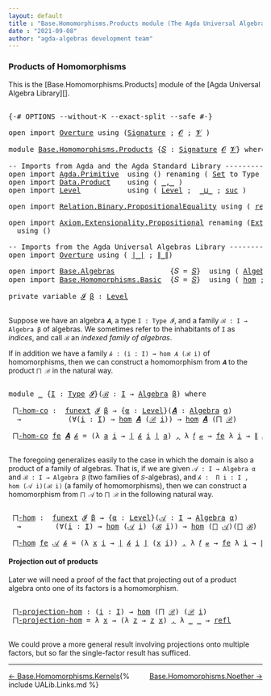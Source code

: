 ```yaml
---
layout: default
title : "Base.Homomorphisms.Products module (The Agda Universal Algebra Library)"
date : "2021-09-08"
author: "agda-algebras development team"
---
```


### <a id="products-of-homomorphisms">Products of Homomorphisms</a>

This is the [Base.Homomorphisms.Products] module of the [Agda Universal Algebra Library][].

<pre class="Agda">

<a id="345" class="Symbol">{-#</a> <a id="349" class="Keyword">OPTIONS</a> <a id="357" class="Pragma">--without-K</a> <a id="369" class="Pragma">--exact-split</a> <a id="383" class="Pragma">--safe</a> <a id="390" class="Symbol">#-}</a>

<a id="395" class="Keyword">open</a> <a id="400" class="Keyword">import</a> <a id="407" href="Overture.html" class="Module">Overture</a> <a id="416" class="Keyword">using</a> <a id="422" class="Symbol">(</a><a id="423" href="Overture.Signatures.html#3303" class="Function">Signature</a> <a id="433" class="Symbol">;</a> <a id="435" href="Overture.Signatures.html#648" class="Generalizable">𝓞</a> <a id="437" class="Symbol">;</a> <a id="439" href="Overture.Signatures.html#650" class="Generalizable">𝓥</a> <a id="441" class="Symbol">)</a>

<a id="444" class="Keyword">module</a> <a id="451" href="Base.Homomorphisms.Products.html" class="Module">Base.Homomorphisms.Products</a> <a id="479" class="Symbol">{</a><a id="480" href="Base.Homomorphisms.Products.html#480" class="Bound">𝑆</a> <a id="482" class="Symbol">:</a> <a id="484" href="Overture.Signatures.html#3303" class="Function">Signature</a> <a id="494" href="Overture.Signatures.html#648" class="Generalizable">𝓞</a> <a id="496" href="Overture.Signatures.html#650" class="Generalizable">𝓥</a><a id="497" class="Symbol">}</a> <a id="499" class="Keyword">where</a>

<a id="506" class="Comment">-- Imports from Agda and the Agda Standard Library -----------------------</a>
<a id="581" class="Keyword">open</a> <a id="586" class="Keyword">import</a> <a id="593" href="Agda.Primitive.html" class="Module">Agda.Primitive</a>  <a id="609" class="Keyword">using</a> <a id="615" class="Symbol">()</a> <a id="618" class="Keyword">renaming</a> <a id="627" class="Symbol">(</a> <a id="629" href="Agda.Primitive.html#326" class="Primitive">Set</a> <a id="633" class="Symbol">to</a> <a id="636" class="Primitive">Type</a> <a id="641" class="Symbol">)</a>
<a id="643" class="Keyword">open</a> <a id="648" class="Keyword">import</a> <a id="655" href="Data.Product.html" class="Module">Data.Product</a>    <a id="671" class="Keyword">using</a> <a id="677" class="Symbol">(</a> <a id="679" href="Agda.Builtin.Sigma.html#236" class="InductiveConstructor Operator">_,_</a> <a id="683" class="Symbol">)</a>
<a id="685" class="Keyword">open</a> <a id="690" class="Keyword">import</a> <a id="697" href="Level.html" class="Module">Level</a>           <a id="713" class="Keyword">using</a> <a id="719" class="Symbol">(</a> <a id="721" href="Agda.Primitive.html#597" class="Postulate">Level</a> <a id="727" class="Symbol">;</a>  <a id="730" href="Agda.Primitive.html#810" class="Primitive Operator">_⊔_</a> <a id="734" class="Symbol">;</a> <a id="736" href="Agda.Primitive.html#780" class="Primitive">suc</a> <a id="740" class="Symbol">)</a>

<a id="743" class="Keyword">open</a> <a id="748" class="Keyword">import</a> <a id="755" href="Relation.Binary.PropositionalEquality.html" class="Module">Relation.Binary.PropositionalEquality</a> <a id="793" class="Keyword">using</a> <a id="799" class="Symbol">(</a> <a id="801" href="Agda.Builtin.Equality.html#208" class="InductiveConstructor">refl</a> <a id="806" class="Symbol">)</a>

<a id="809" class="Keyword">open</a> <a id="814" class="Keyword">import</a> <a id="821" href="Axiom.Extensionality.Propositional.html" class="Module">Axiom.Extensionality.Propositional</a> <a id="856" class="Keyword">renaming</a> <a id="865" class="Symbol">(</a><a id="866" href="Axiom.Extensionality.Propositional.html#741" class="Function">Extensionality</a> <a id="881" class="Symbol">to</a> <a id="884" class="Function">funext</a><a id="890" class="Symbol">)</a>
  <a id="894" class="Keyword">using</a> <a id="900" class="Symbol">()</a>

<a id="904" class="Comment">-- Imports from the Agda Universal Algebras Library ----------------------</a>
<a id="979" class="Keyword">open</a> <a id="984" class="Keyword">import</a> <a id="991" href="Overture.html" class="Module">Overture</a> <a id="1000" class="Keyword">using</a> <a id="1006" class="Symbol">(</a> <a id="1008" href="Overture.Basic.html#4326" class="Function Operator">∣_∣</a> <a id="1012" class="Symbol">;</a> <a id="1014" href="Overture.Basic.html#4364" class="Function Operator">∥_∥</a><a id="1017" class="Symbol">)</a>

<a id="1020" class="Keyword">open</a> <a id="1025" class="Keyword">import</a> <a id="1032" href="Base.Algebras.html" class="Module">Base.Algebras</a>             <a id="1058" class="Symbol">{</a><a id="1059" class="Argument">𝑆</a> <a id="1061" class="Symbol">=</a> <a id="1063" href="Base.Homomorphisms.Products.html#480" class="Bound">𝑆</a><a id="1064" class="Symbol">}</a>  <a id="1067" class="Keyword">using</a> <a id="1073" class="Symbol">(</a> <a id="1075" href="Base.Algebras.Basic.html#2774" class="Function">Algebra</a> <a id="1083" class="Symbol">;</a> <a id="1085" href="Base.Algebras.Products.html#1923" class="Function">⨅</a> <a id="1087" class="Symbol">)</a>
<a id="1089" class="Keyword">open</a> <a id="1094" class="Keyword">import</a> <a id="1101" href="Base.Homomorphisms.Basic.html" class="Module">Base.Homomorphisms.Basic</a>  <a id="1127" class="Symbol">{</a><a id="1128" class="Argument">𝑆</a> <a id="1130" class="Symbol">=</a> <a id="1132" href="Base.Homomorphisms.Products.html#480" class="Bound">𝑆</a><a id="1133" class="Symbol">}</a>  <a id="1136" class="Keyword">using</a> <a id="1142" class="Symbol">(</a> <a id="1144" href="Base.Homomorphisms.Basic.html#2734" class="Function">hom</a> <a id="1148" class="Symbol">;</a> <a id="1150" href="Base.Homomorphisms.Basic.html#4290" class="Function">epi</a> <a id="1154" class="Symbol">)</a>

<a id="1157" class="Keyword">private</a> <a id="1165" class="Keyword">variable</a> <a id="1174" href="Base.Homomorphisms.Products.html#1174" class="Generalizable">𝓘</a> <a id="1176" href="Base.Homomorphisms.Products.html#1176" class="Generalizable">β</a> <a id="1178" class="Symbol">:</a> <a id="1180" href="Agda.Primitive.html#597" class="Postulate">Level</a>

</pre>

Suppose we have an algebra `𝑨`, a type `I : Type 𝓘`, and a family `ℬ : I → Algebra β` of algebras.  We sometimes refer to the inhabitants of `I` as *indices*, and call `ℬ` an *indexed family of algebras*.

If in addition we have a family `𝒽 : (i : I) → hom 𝑨 (ℬ i)` of homomorphisms, then we can construct a homomorphism from `𝑨` to the product `⨅ ℬ` in the natural way.

<pre class="Agda">

<a id="1585" class="Keyword">module</a> <a id="1592" href="Base.Homomorphisms.Products.html#1592" class="Module">_</a> <a id="1594" class="Symbol">{</a><a id="1595" href="Base.Homomorphisms.Products.html#1595" class="Bound">I</a> <a id="1597" class="Symbol">:</a> <a id="1599" href="Base.Homomorphisms.Products.html#636" class="Primitive">Type</a> <a id="1604" href="Base.Homomorphisms.Products.html#1174" class="Generalizable">𝓘</a><a id="1605" class="Symbol">}(</a><a id="1607" href="Base.Homomorphisms.Products.html#1607" class="Bound">ℬ</a> <a id="1609" class="Symbol">:</a> <a id="1611" href="Base.Homomorphisms.Products.html#1595" class="Bound">I</a> <a id="1613" class="Symbol">→</a> <a id="1615" href="Base.Algebras.Basic.html#2774" class="Function">Algebra</a> <a id="1623" href="Base.Homomorphisms.Products.html#1176" class="Generalizable">β</a><a id="1624" class="Symbol">)</a> <a id="1626" class="Keyword">where</a>

 <a id="1634" href="Base.Homomorphisms.Products.html#1634" class="Function">⨅-hom-co</a> <a id="1643" class="Symbol">:</a>  <a id="1646" href="Base.Homomorphisms.Products.html#884" class="Function">funext</a> <a id="1653" href="Base.Homomorphisms.Products.html#1604" class="Bound">𝓘</a> <a id="1655" href="Base.Homomorphisms.Products.html#1623" class="Bound">β</a> <a id="1657" class="Symbol">→</a> <a id="1659" class="Symbol">{</a><a id="1660" href="Base.Homomorphisms.Products.html#1660" class="Bound">α</a> <a id="1662" class="Symbol">:</a> <a id="1664" href="Agda.Primitive.html#597" class="Postulate">Level</a><a id="1669" class="Symbol">}(</a><a id="1671" href="Base.Homomorphisms.Products.html#1671" class="Bound">𝑨</a> <a id="1673" class="Symbol">:</a> <a id="1675" href="Base.Algebras.Basic.html#2774" class="Function">Algebra</a> <a id="1683" href="Base.Homomorphisms.Products.html#1660" class="Bound">α</a><a id="1684" class="Symbol">)</a>
  <a id="1688" class="Symbol">→</a>           <a id="1700" class="Symbol">(∀(</a><a id="1703" href="Base.Homomorphisms.Products.html#1703" class="Bound">i</a> <a id="1705" class="Symbol">:</a> <a id="1707" href="Base.Homomorphisms.Products.html#1595" class="Bound">I</a><a id="1708" class="Symbol">)</a> <a id="1710" class="Symbol">→</a> <a id="1712" href="Base.Homomorphisms.Basic.html#2734" class="Function">hom</a> <a id="1716" href="Base.Homomorphisms.Products.html#1671" class="Bound">𝑨</a> <a id="1718" class="Symbol">(</a><a id="1719" href="Base.Homomorphisms.Products.html#1607" class="Bound">ℬ</a> <a id="1721" href="Base.Homomorphisms.Products.html#1703" class="Bound">i</a><a id="1722" class="Symbol">))</a> <a id="1725" class="Symbol">→</a> <a id="1727" href="Base.Homomorphisms.Basic.html#2734" class="Function">hom</a> <a id="1731" href="Base.Homomorphisms.Products.html#1671" class="Bound">𝑨</a> <a id="1733" class="Symbol">(</a><a id="1734" href="Base.Algebras.Products.html#1923" class="Function">⨅</a> <a id="1736" href="Base.Homomorphisms.Products.html#1607" class="Bound">ℬ</a><a id="1737" class="Symbol">)</a>

 <a id="1741" href="Base.Homomorphisms.Products.html#1634" class="Function">⨅-hom-co</a> <a id="1750" href="Base.Homomorphisms.Products.html#1750" class="Bound">fe</a> <a id="1753" href="Base.Homomorphisms.Products.html#1753" class="Bound">𝑨</a> <a id="1755" href="Base.Homomorphisms.Products.html#1755" class="Bound">𝒽</a> <a id="1757" class="Symbol">=</a> <a id="1759" class="Symbol">(λ</a> <a id="1762" href="Base.Homomorphisms.Products.html#1762" class="Bound">a</a> <a id="1764" href="Base.Homomorphisms.Products.html#1764" class="Bound">i</a> <a id="1766" class="Symbol">→</a> <a id="1768" href="Overture.Basic.html#4326" class="Function Operator">∣</a> <a id="1770" href="Base.Homomorphisms.Products.html#1755" class="Bound">𝒽</a> <a id="1772" href="Base.Homomorphisms.Products.html#1764" class="Bound">i</a> <a id="1774" href="Overture.Basic.html#4326" class="Function Operator">∣</a> <a id="1776" href="Base.Homomorphisms.Products.html#1762" class="Bound">a</a><a id="1777" class="Symbol">)</a> <a id="1779" href="Agda.Builtin.Sigma.html#236" class="InductiveConstructor Operator">,</a> <a id="1781" class="Symbol">λ</a> <a id="1783" href="Base.Homomorphisms.Products.html#1783" class="Bound">𝑓</a> <a id="1785" href="Base.Homomorphisms.Products.html#1785" class="Bound">𝒶</a> <a id="1787" class="Symbol">→</a> <a id="1789" href="Base.Homomorphisms.Products.html#1750" class="Bound">fe</a> <a id="1792" class="Symbol">λ</a> <a id="1794" href="Base.Homomorphisms.Products.html#1794" class="Bound">i</a> <a id="1796" class="Symbol">→</a> <a id="1798" href="Overture.Basic.html#4364" class="Function Operator">∥</a> <a id="1800" href="Base.Homomorphisms.Products.html#1755" class="Bound">𝒽</a> <a id="1802" href="Base.Homomorphisms.Products.html#1794" class="Bound">i</a> <a id="1804" href="Overture.Basic.html#4364" class="Function Operator">∥</a> <a id="1806" href="Base.Homomorphisms.Products.html#1783" class="Bound">𝑓</a> <a id="1808" href="Base.Homomorphisms.Products.html#1785" class="Bound">𝒶</a>

</pre>

The foregoing generalizes easily to the case in which the domain is also a product
of a family of algebras. That is, if we are given `𝒜 : I → Algebra α` and
`ℬ : I → Algebra β` (two families of `𝑆`-algebras), and
`𝒽 :  Π i ꞉ I , hom (𝒜 i)(ℬ i)` (a family of homomorphisms), then we can
construct a homomorphism from `⨅ 𝒜` to `⨅ ℬ` in the following natural way.

<pre class="Agda">

 <a id="2200" href="Base.Homomorphisms.Products.html#2200" class="Function">⨅-hom</a> <a id="2206" class="Symbol">:</a>  <a id="2209" href="Base.Homomorphisms.Products.html#884" class="Function">funext</a> <a id="2216" href="Base.Homomorphisms.Products.html#1604" class="Bound">𝓘</a> <a id="2218" href="Base.Homomorphisms.Products.html#1623" class="Bound">β</a> <a id="2220" class="Symbol">→</a> <a id="2222" class="Symbol">{</a><a id="2223" href="Base.Homomorphisms.Products.html#2223" class="Bound">α</a> <a id="2225" class="Symbol">:</a> <a id="2227" href="Agda.Primitive.html#597" class="Postulate">Level</a><a id="2232" class="Symbol">}(</a><a id="2234" href="Base.Homomorphisms.Products.html#2234" class="Bound">𝒜</a> <a id="2236" class="Symbol">:</a> <a id="2238" href="Base.Homomorphisms.Products.html#1595" class="Bound">I</a> <a id="2240" class="Symbol">→</a> <a id="2242" href="Base.Algebras.Basic.html#2774" class="Function">Algebra</a> <a id="2250" href="Base.Homomorphisms.Products.html#2223" class="Bound">α</a><a id="2251" class="Symbol">)</a>
  <a id="2255" class="Symbol">→</a>        <a id="2264" class="Symbol">(∀(</a><a id="2267" href="Base.Homomorphisms.Products.html#2267" class="Bound">i</a> <a id="2269" class="Symbol">:</a> <a id="2271" href="Base.Homomorphisms.Products.html#1595" class="Bound">I</a><a id="2272" class="Symbol">)</a> <a id="2274" class="Symbol">→</a> <a id="2276" href="Base.Homomorphisms.Basic.html#2734" class="Function">hom</a> <a id="2280" class="Symbol">(</a><a id="2281" href="Base.Homomorphisms.Products.html#2234" class="Bound">𝒜</a> <a id="2283" href="Base.Homomorphisms.Products.html#2267" class="Bound">i</a><a id="2284" class="Symbol">)</a> <a id="2286" class="Symbol">(</a><a id="2287" href="Base.Homomorphisms.Products.html#1607" class="Bound">ℬ</a> <a id="2289" href="Base.Homomorphisms.Products.html#2267" class="Bound">i</a><a id="2290" class="Symbol">))</a> <a id="2293" class="Symbol">→</a> <a id="2295" href="Base.Homomorphisms.Basic.html#2734" class="Function">hom</a> <a id="2299" class="Symbol">(</a><a id="2300" href="Base.Algebras.Products.html#1923" class="Function">⨅</a> <a id="2302" href="Base.Homomorphisms.Products.html#2234" class="Bound">𝒜</a><a id="2303" class="Symbol">)(</a><a id="2305" href="Base.Algebras.Products.html#1923" class="Function">⨅</a> <a id="2307" href="Base.Homomorphisms.Products.html#1607" class="Bound">ℬ</a><a id="2308" class="Symbol">)</a>

 <a id="2312" href="Base.Homomorphisms.Products.html#2200" class="Function">⨅-hom</a> <a id="2318" href="Base.Homomorphisms.Products.html#2318" class="Bound">fe</a> <a id="2321" href="Base.Homomorphisms.Products.html#2321" class="Bound">𝒜</a> <a id="2323" href="Base.Homomorphisms.Products.html#2323" class="Bound">𝒽</a> <a id="2325" class="Symbol">=</a> <a id="2327" class="Symbol">(λ</a> <a id="2330" href="Base.Homomorphisms.Products.html#2330" class="Bound">x</a> <a id="2332" href="Base.Homomorphisms.Products.html#2332" class="Bound">i</a> <a id="2334" class="Symbol">→</a> <a id="2336" href="Overture.Basic.html#4326" class="Function Operator">∣</a> <a id="2338" href="Base.Homomorphisms.Products.html#2323" class="Bound">𝒽</a> <a id="2340" href="Base.Homomorphisms.Products.html#2332" class="Bound">i</a> <a id="2342" href="Overture.Basic.html#4326" class="Function Operator">∣</a> <a id="2344" class="Symbol">(</a><a id="2345" href="Base.Homomorphisms.Products.html#2330" class="Bound">x</a> <a id="2347" href="Base.Homomorphisms.Products.html#2332" class="Bound">i</a><a id="2348" class="Symbol">))</a> <a id="2351" href="Agda.Builtin.Sigma.html#236" class="InductiveConstructor Operator">,</a> <a id="2353" class="Symbol">λ</a> <a id="2355" href="Base.Homomorphisms.Products.html#2355" class="Bound">𝑓</a> <a id="2357" href="Base.Homomorphisms.Products.html#2357" class="Bound">𝒶</a> <a id="2359" class="Symbol">→</a> <a id="2361" href="Base.Homomorphisms.Products.html#2318" class="Bound">fe</a> <a id="2364" class="Symbol">λ</a> <a id="2366" href="Base.Homomorphisms.Products.html#2366" class="Bound">i</a> <a id="2368" class="Symbol">→</a> <a id="2370" href="Overture.Basic.html#4364" class="Function Operator">∥</a> <a id="2372" href="Base.Homomorphisms.Products.html#2323" class="Bound">𝒽</a> <a id="2374" href="Base.Homomorphisms.Products.html#2366" class="Bound">i</a> <a id="2376" href="Overture.Basic.html#4364" class="Function Operator">∥</a> <a id="2378" href="Base.Homomorphisms.Products.html#2355" class="Bound">𝑓</a> <a id="2380" class="Symbol">λ</a> <a id="2382" href="Base.Homomorphisms.Products.html#2382" class="Bound">x</a> <a id="2384" class="Symbol">→</a> <a id="2386" href="Base.Homomorphisms.Products.html#2357" class="Bound">𝒶</a> <a id="2388" href="Base.Homomorphisms.Products.html#2382" class="Bound">x</a> <a id="2390" href="Base.Homomorphisms.Products.html#2366" class="Bound">i</a>
</pre>


#### <a id="projections-out-of-products">Projection out of products</a>

Later we will need a proof of the fact that projecting out of a product algebra
onto one of its factors is a homomorphism.

<pre class="Agda">

 <a id="2617" href="Base.Homomorphisms.Products.html#2617" class="Function">⨅-projection-hom</a> <a id="2634" class="Symbol">:</a> <a id="2636" class="Symbol">(</a><a id="2637" href="Base.Homomorphisms.Products.html#2637" class="Bound">i</a> <a id="2639" class="Symbol">:</a> <a id="2641" href="Base.Homomorphisms.Products.html#1595" class="Bound">I</a><a id="2642" class="Symbol">)</a> <a id="2644" class="Symbol">→</a> <a id="2646" href="Base.Homomorphisms.Basic.html#2734" class="Function">hom</a> <a id="2650" class="Symbol">(</a><a id="2651" href="Base.Algebras.Products.html#1923" class="Function">⨅</a> <a id="2653" href="Base.Homomorphisms.Products.html#1607" class="Bound">ℬ</a><a id="2654" class="Symbol">)</a> <a id="2656" class="Symbol">(</a><a id="2657" href="Base.Homomorphisms.Products.html#1607" class="Bound">ℬ</a> <a id="2659" href="Base.Homomorphisms.Products.html#2637" class="Bound">i</a><a id="2660" class="Symbol">)</a>
 <a id="2663" href="Base.Homomorphisms.Products.html#2617" class="Function">⨅-projection-hom</a> <a id="2680" class="Symbol">=</a> <a id="2682" class="Symbol">λ</a> <a id="2684" href="Base.Homomorphisms.Products.html#2684" class="Bound">x</a> <a id="2686" class="Symbol">→</a> <a id="2688" class="Symbol">(λ</a> <a id="2691" href="Base.Homomorphisms.Products.html#2691" class="Bound">z</a> <a id="2693" class="Symbol">→</a> <a id="2695" href="Base.Homomorphisms.Products.html#2691" class="Bound">z</a> <a id="2697" href="Base.Homomorphisms.Products.html#2684" class="Bound">x</a><a id="2698" class="Symbol">)</a> <a id="2700" href="Agda.Builtin.Sigma.html#236" class="InductiveConstructor Operator">,</a> <a id="2702" class="Symbol">λ</a> <a id="2704" href="Base.Homomorphisms.Products.html#2704" class="Bound">_</a> <a id="2706" href="Base.Homomorphisms.Products.html#2706" class="Bound">_</a> <a id="2708" class="Symbol">→</a> <a id="2710" href="Agda.Builtin.Equality.html#208" class="InductiveConstructor">refl</a>

</pre>

We could prove a more general result involving projections onto multiple factors,
but so far the single-factor result has sufficed.

---------------------------------

<span style="float:left;">[← Base.Homomorphisms.Kernels](Base.Homomorphisms.Kernels.html)</span>
<span style="float:right;">[Base.Homomorphisms.Noether →](Base.Homomorphisms.Noether.html)</span>

{% include UALib.Links.md %}
